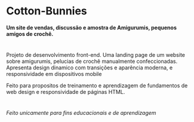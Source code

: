 # Cotton-Bunnies
**Um site de vendas, discussão e amostra de Amigurumis, pequenos amigos de crochê.**

#

Projeto de desenvolvimento front-end. Uma landing page de um website sobre amigurumis, pelucias de crochê manualmente confeccionadas. Apresenta design dinamico com transições e aparência moderna, e responsividade em dispositivos mobile

Feito para propositos de treinamento e aprendizagem de fundamentos de web design e responsividade de páginas HTML.

#

*Feito unicamente para fins educacionais e de aprendizagem*
